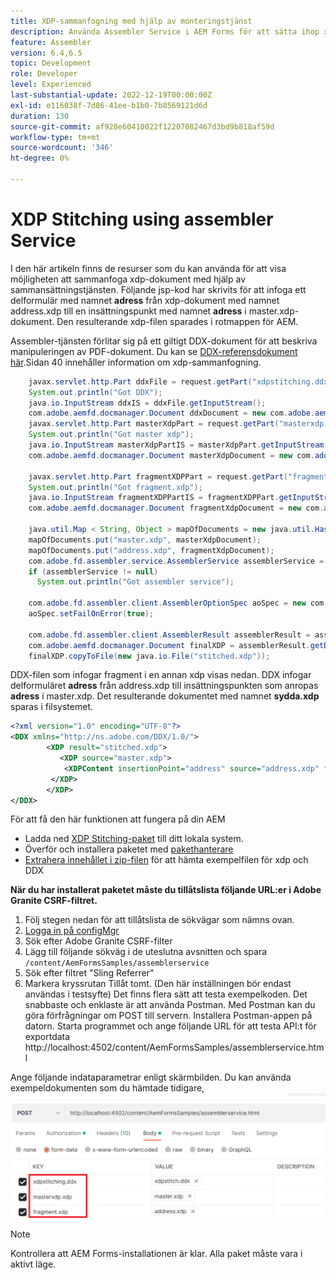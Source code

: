 ```yaml
---
title: XDP-sammanfogning med hjälp av monteringstjänst
description: Använda Assembler Service i AEM Forms för att sätta ihop xdp
feature: Assembler
version: 6.4,6.5
topic: Development
role: Developer
level: Experienced
last-substantial-update: 2022-12-19T00:00:00Z
exl-id: e116038f-7d86-41ee-b1b0-7b8569121d6d
duration: 130
source-git-commit: af928e60410022f12207082467d3bd9b818af59d
workflow-type: tm+mt
source-wordcount: '346'
ht-degree: 0%

---
```


# XDP Stitching using assembler Service

I den här artikeln finns de resurser som du kan använda för att visa möjligheten att sammanfoga xdp-dokument med hjälp av sammansättningstjänsten.
Följande jsp-kod har skrivits för att infoga ett delformulär med namnet **adress** från xdp-dokument med namnet address.xdp till en insättningspunkt med namnet **adress** i master.xdp-dokument. Den resulterande xdp-filen sparades i rotmappen för AEM.

Assembler-tjänsten förlitar sig på ett giltigt DDX-dokument för att beskriva manipuleringen av PDF-dokument. Du kan se [DDX-referensdokument här](assets/ddxRef.pdf).Sidan 40 innehåller information om xdp-sammanfogning.

```java
    javax.servlet.http.Part ddxFile = request.getPart("xdpstitching.ddx");
    System.out.println("Got DDX");
    java.io.InputStream ddxIS = ddxFile.getInputStream();
    com.adobe.aemfd.docmanager.Document ddxDocument = new com.adobe.aemfd.docmanager.Document(ddxIS);
    javax.servlet.http.Part masterXdpPart = request.getPart("masterxdp.xdp");
    System.out.println("Got master xdp");
    java.io.InputStream masterXdpPartIS = masterXdpPart.getInputStream();
    com.adobe.aemfd.docmanager.Document masterXdpDocument = new com.adobe.aemfd.docmanager.Document(masterXdpPartIS);

    javax.servlet.http.Part fragmentXDPPart = request.getPart("fragment.xdp");
    System.out.println("Got fragment.xdp");
    java.io.InputStream fragmentXDPPartIS = fragmentXDPPart.getInputStream();
    com.adobe.aemfd.docmanager.Document fragmentXdpDocument = new com.adobe.aemfd.docmanager.Document(fragmentXDPPartIS);

    java.util.Map < String, Object > mapOfDocuments = new java.util.HashMap < String, Object > ();
    mapOfDocuments.put("master.xdp", masterXdpDocument);
    mapOfDocuments.put("address.xdp", fragmentXdpDocument);
    com.adobe.fd.assembler.service.AssemblerService assemblerService = sling.getService(com.adobe.fd.assembler.service.AssemblerService.class);
    if (assemblerService != null)
      System.out.println("Got assembler service");

    com.adobe.fd.assembler.client.AssemblerOptionSpec aoSpec = new com.adobe.fd.assembler.client.AssemblerOptionSpec();
    aoSpec.setFailOnError(true);

    com.adobe.fd.assembler.client.AssemblerResult assemblerResult = assemblerService.invoke(ddxDocument, mapOfDocuments, aoSpec);
    com.adobe.aemfd.docmanager.Document finalXDP = assemblerResult.getDocuments().get("stitched.xdp");
    finalXDP.copyToFile(new java.io.File("stitched.xdp"));
```

DDX-filen som infogar fragment i en annan xdp visas nedan. DDX infogar delformuläret  **adress** från address.xdp till insättningspunkten som anropas **adress** i master.xdp. Det resulterande dokumentet med namnet **sydda.xdp** sparas i filsystemet.

```xml
<?xml version="1.0" encoding="UTF-8"?> 
<DDX xmlns="http://ns.adobe.com/DDX/1.0/"> 
        <XDP result="stitched.xdp"> 
           <XDP source="master.xdp"> 
            <XDPContent insertionPoint="address" source="address.xdp" fragment="address"/> 
         </XDP> 
        </XDP>         
</DDX>
```

För att få den här funktionen att fungera på din AEM

* Ladda ned [XDP Stitching-paket](assets/xdp-stitching.zip) till ditt lokala system.
* Överför och installera paketet med [pakethanterare](http://localhost:4502/crx/packmgr/index.jsp)
* [Extrahera innehållet i zip-filen](assets/xdp-and-ddx.zip) för att hämta exempelfilen för xdp och DDX

**När du har installerat paketet måste du tillåtslista följande URL:er i Adobe Granite CSRF-filtret.**

1. Följ stegen nedan för att tillåtslista de sökvägar som nämns ovan.
1. [Logga in på configMgr](http://localhost:4502/system/console/configMgr)
1. Sök efter Adobe Granite CSRF-filter
1. Lägg till följande sökväg i de uteslutna avsnitten och spara `/content/AemFormsSamples/assemblerservice`
1. Sök efter filtret &quot;Sling Referrer&quot;
1. Markera kryssrutan Tillåt tomt. (Den här inställningen bör endast användas i testsyfte) Det finns flera sätt att testa exempelkoden. Det snabbaste och enklaste är att använda Postman. Med Postman kan du göra förfrågningar om POST till servern. Installera Postman-appen på datorn.
Starta programmet och ange följande URL för att testa API:t för exportdata http://localhost:4502/content/AemFormsSamples/assemblerservice.html

Ange följande indataparametrar enligt skärmbilden. Du kan använda exempeldokumenten som du hämtade tidigare,
![xdp-stitch-postman](assets/xdp-stitching-postman.png)

>[!NOTE]
>
>Kontrollera att AEM Forms-installationen är klar. Alla paket måste vara i aktivt läge.
>
